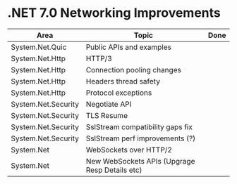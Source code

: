 # .NET 7.0 Networking Improvements

Area | Topic | Done
--|--|--
System.Net.Quic | Public APIs and examples | 
System.Net.Http | HTTP/3 |
System.Net.Http | Connection pooling changes | 
System.Net.Http | Headers thread safety | 
System.Net.Http | Protocol exceptions | 
System.Net.Security | Negotiate API | 
System.Net.Security | TLS Resume | 
System.Net.Security | SslStream compatibility gaps fix | 
System.Net.Security | SslStream perf improvements (?) | 
System.Net | WebSockets over HTTP/2 | 
System.Net | New WebSockets APIs (Upgrage Resp Details etc) | 
